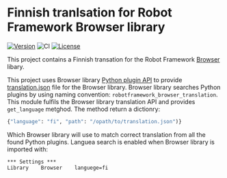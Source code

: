 # Finnish tranlsation for Robot Framework Browser library
[![Version](https://img.shields.io/pypi/v/robotframework-browser-translation-fi.svg)](https://pypi.python.org/pypi/robotframework-browser-translation-fi)
![CI](https://github.com/MarketSquare/robotframework-browser-translation-fi/actions/workflows/on-push.yml/badge.svg)
[![License](https://img.shields.io/badge/License-Apache%202.0-blue.svg)](https://opensource.org/licenses/Apache-2.0)


This project contains a Finnish transation for the Robot Framework
[Browser](https://github.com/MarketSquare/robotframework-browser)
libary.

This project uses Browser library
[Python plugin API](https://packaging.python.org/en/latest/guides/creating-and-discovering-plugins/)
to provide
[translation.json](https://github.com/MarketSquare/robotframework-browser-translation-fi/blob/main/robotframework_browser_translation_fi/translation.json)
file for the Browser library. Browser library searches Python plugins by using
naming convention: `robotframework_browser_translation`. This module
fulfils the Browser library translation API and provides `get_language`
metghod. The method return a dictionry:

```Python
{"language": "fi", "path": "/opath/to/translation.json")}
```
Which Browser library will use to match correct translation from all
the found Python plugins. Languea search is enabled when Browser
library is imported with:

```robotRobotFramework
*** Settings ***
Library    Browser    languege=fi
```

